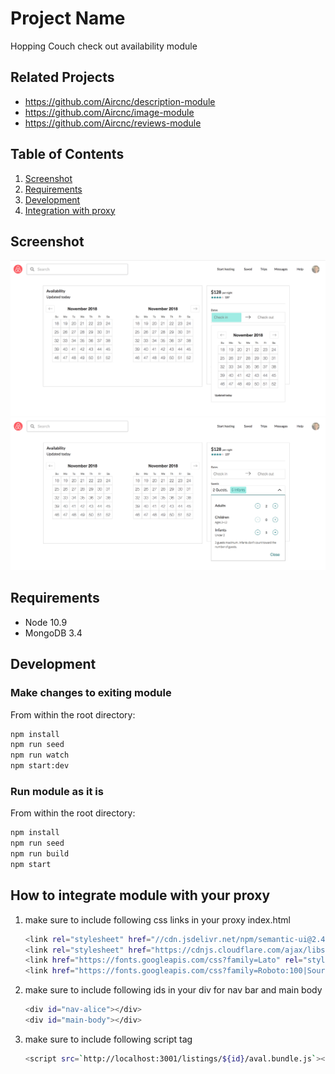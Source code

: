 # Project Name

Hopping Couch check out availability module

## Related Projects

  - https://github.com/Aircnc/description-module
  - https://github.com/Aircnc/image-module
  - https://github.com/Aircnc/reviews-module

## Table of Contents

1. [Screenshot](#Screenshot)
2. [Requirements](#Requirements)
3. [Development](#Development)
4. [Integration with proxy](#Integration)

## Screenshot

![Screenshot1 of module](./__img__/checkout_snap.png)
![Screenshot2 of module](./__img__/guest_snap.png)

## Requirements


- Node 10.9
- MongoDB 3.4

## Development

### Make changes to exiting module

From within the root directory:

```sh
npm install
npm run seed
npm run watch
npm start:dev
```

### Run module as it is

From within the root directory:

```sh
npm install
npm run seed
npm run build
npm start
```

## How to integrate module with your proxy
1. make sure to include following css links in your proxy index.html
    ```sh
    <link rel="stylesheet" href="//cdn.jsdelivr.net/npm/semantic-ui@2.4.0/dist/semantic.min.css">
    <link rel="stylesheet" href="https://cdnjs.cloudflare.com/ajax/libs/font-awesome/4.7.0/css/font-awesome.min.css">
    <link href="https://fonts.googleapis.com/css?family=Lato" rel="stylesheet">
    <link href="https://fonts.googleapis.com/css?family=Roboto:100|Source+Sans+Pro:200" rel="stylesheet">
    ```
2. make sure to include following ids in your div for nav bar and main body
    ```sh
    <div id="nav-alice"></div>
    <div id="main-body"></div>
    ```
3. make sure to include following script tag
    ```sh
    <script src=`http://localhost:3001/listings/${id}/aval.bundle.js`></script>
    ```